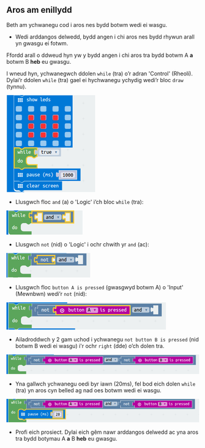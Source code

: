 ## Aros am enillydd

Beth am ychwanegu cod i aros nes bydd botwm wedi ei wasgu.

+ Wedi arddangos delwedd, bydd angen i chi aros nes bydd rhywun arall yn gwasgu ei fotwm.

Ffordd arall o ddweud hyn yw y bydd angen i chi aros tra bydd botwm A **a** botwm B **heb** eu gwasgu.

I wneud hyn, ychwanegwch ddolen `while` (tra) o’r adran 'Control' (Rheoli). Dylai’r ddolen `while` (tra) gael ei hychwanegu ychydig wedi’r bloc `draw` (tynnu).

![sgrinlun](images/reaction-while.png)

+ Llusgwch floc `and` (a) o 'Logic' i’ch bloc `while` (tra):

![sgrinlun](images/reaction-and.png)

+ Llusgwch `not` (nid) o 'Logic' i ochr chwith yr `and` (ac):

![sgrinlun](images/reaction-not.png)

+ Llusgwch floc `button A is pressed` (gwasgwyd botwm A) o 'Input' (Mewnbwn) wedi’r `not` (nid):

![sgrinlun](images/reaction-button-a.png)

+ Ailadroddwch y 2 gam uchod i ychwanegu `not button B is pressed` (nid botwm B wedi ei wasgu) i'r ochr `right` (dde) o’ch dolen tra.

![sgrinlun](images/reaction-button-b.png)

+ Yna gallwch ychwanegu oedi byr iawn (20ms), fel bod eich dolen `while` (tra) yn aros cyn belled ag nad oes botwm wedi ei wasgu.

![sgrinlun](images/reaction-delay.png)

+ Profi eich prosiect. Dylai eich gêm nawr arddangos delwedd ac yna aros tra bydd botymau A **a** B **heb** eu gwasgu.